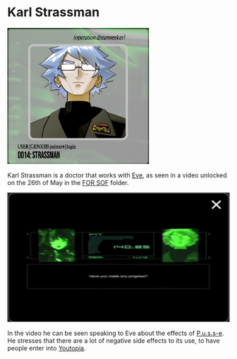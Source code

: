 # Karl Strassman

![strassman.png](Resources/strassman/strassman.png)

Karl Strassman is a doctor that works with [Eve](eve.md), as seen in a 
video unlocked on the 26th of May in the [FOR SOF](./for-sof) folder.

![Strassman in a conversation with Eve.png](Resources/strassman/strassman_video.png)

In the video he can be seen speaking to Eve about the effects of [P.u.s.s-e](./pusse). 
He stresses that there are a lot of negative side effects to its use, to have people 
enter into [Youtopia](./youtopia).